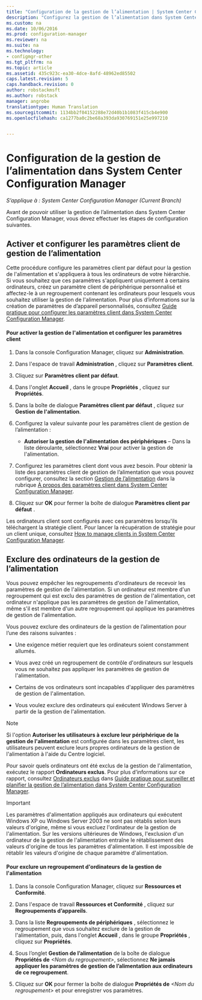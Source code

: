 ```yaml
---
title: "Configuration de la gestion de l’alimentation | System Center Configuration Manager"
description: "Configurez la gestion de l’alimentation dans System Center Configuration Manager."
ms.custom: na
ms.date: 10/06/2016
ms.prod: configuration-manager
ms.reviewer: na
ms.suite: na
ms.technology:
- configmgr-other
ms.tgt_pltfrm: na
ms.topic: article
ms.assetid: 435c923c-ea30-4dce-8afd-48962ed85502
caps.latest.revision: 5
caps.handback.revision: 0
author: robstackmsft
ms.author: robstack
manager: angrobe
translationtype: Human Translation
ms.sourcegitcommit: 1134bb2f04152288e72d40b1b1083f415cb4e900
ms.openlocfilehash: ca1277ba0c2be68a393da930769151e25e997210


---
```

# <a name="configuring-power-management-in-system-center-configuration-manager"></a>Configuration de la gestion de l’alimentation dans System Center Configuration Manager

*S’applique à : System Center Configuration Manager (Current Branch)*

Avant de pouvoir utiliser la gestion de l’alimentation dans System Center Configuration Manager, vous devez effectuer les étapes de configuration suivantes.  

## <a name="enable-and-configure-power-management-client-settings"></a>Activer et configurer les paramètres client de gestion de l’alimentation  
 Cette procédure configure les paramètres client par défaut pour la gestion de l'alimentation et s'appliquera à tous les ordinateurs de votre hiérarchie. Si vous souhaitez que ces paramètres s'appliquent uniquement à certains ordinateurs, créez un paramètre client de périphérique personnalisé et affectez-le à un regroupement contenant les ordinateurs pour lesquels vous souhaitez utiliser la gestion de l'alimentation. Pour plus d’informations sur la création de paramètres de d’appareil personnalisés, consultez [Guide pratique pour configurer les paramètres client dans System Center Configuration Manager](../../../../core/clients/deploy/configure-client-settings.md).  

#### <a name="to-enable-power-management-and-configure-client-settings"></a>Pour activer la gestion de l'alimentation et configurer les paramètres client  

1.  Dans la console Configuration Manager, cliquez sur **Administration**.  

2.  Dans l'espace de travail **Administration** , cliquez sur **Paramètres client**.  

3.  Cliquez sur **Paramètres client par défaut**.  

4.  Dans l'onglet **Accueil** , dans le groupe **Propriétés** , cliquez sur **Propriétés**.  

5.  Dans la boîte de dialogue **Paramètres client par défaut** , cliquez sur **Gestion de l'alimentation**.  

6.  Configurez la valeur suivante pour les paramètres client de gestion de l’alimentation :  

    -   **Autoriser la gestion de l'alimentation des périphériques** – Dans la liste déroulante, sélectionnez **Vrai** pour activer la gestion de l'alimentation.  

7.  Configurez les paramètres client dont vous avez besoin. Pour obtenir la liste des paramètres client de gestion de l’alimentation que vous pouvez configurer, consultez la section [Gestion de l’alimentation](../../../../core/clients/deploy/about-client-settings.md#BKMK_PowMgmtDeviceSettings) dans la rubrique [À propos des paramètres client dans System Center Configuration Manager](../../../../core/clients/deploy/about-client-settings.md).  

8.  Cliquez sur **OK** pour fermer la boîte de dialogue **Paramètres client par défaut** .  

 Les ordinateurs client sont configurés avec ces paramètres lorsqu'ils téléchargent la stratégie client. Pour lancer la récupération de stratégie pour un client unique, consultez [How to manage clients in System Center Configuration Manager](../../../../core/clients/manage/manage-clients.md).  

## <a name="exclude-computers-from-power-management"></a>Exclure des ordinateurs de la gestion de l’alimentation  
 Vous pouvez empêcher les regroupements d'ordinateurs de recevoir les paramètres de gestion de l'alimentation. Si un ordinateur est membre d'un regroupement qui est exclu des paramètres de gestion de l'alimentation, cet ordinateur n'applique pas les paramètres de gestion de l'alimentation, même s'il est membre d'un autre regroupement qui applique les paramètres de gestion de l'alimentation.  

 Vous pouvez exclure des ordinateurs de la gestion de l’alimentation pour l’une des raisons suivantes :  

-   Une exigence métier requiert que les ordinateurs soient constamment allumés.  

-   Vous avez créé un regroupement de contrôle d'ordinateurs sur lesquels vous ne souhaitez pas appliquer les paramètres de gestion de l'alimentation.  

-   Certains de vos ordinateurs sont incapables d'appliquer des paramètres de gestion de l'alimentation.  

-   Vous voulez exclure des ordinateurs qui exécutent Windows Server à partir de la gestion de l'alimentation.  

> [!NOTE]  
>  Si l'option **Autoriser les utilisateurs à exclure leur périphérique de la gestion de l'alimentation** est configurée dans les paramètres client, les utilisateurs peuvent exclure leurs propres ordinateurs de la gestion de l'alimentation à l'aide du Centre logiciel.  

 Pour savoir quels ordinateurs ont été exclus de la gestion de l'alimentation, exécutez le rapport **Ordinateurs exclus**. Pour plus d’informations sur ce rapport, consultez [Ordinateurs exclus](../../../../core/clients/manage/power/monitor-and-plan-for-power-management.md#BKMK_Excluded) dans [Guide pratique pour surveiller et planifier la gestion de l’alimentation dans System Center Configuration Manager](../../../../core/clients/manage/power/monitor-and-plan-for-power-management.md).  

> [!IMPORTANT]  
>  Les paramètres d'alimentation appliqués aux ordinateurs qui exécutent Windows XP ou Windows Server 2003 ne sont pas rétablis selon leurs valeurs d'origine, même si vous excluez l'ordinateur de la gestion de l'alimentation. Sur les versions ultérieures de Windows, l'exclusion d'un ordinateur de la gestion de l'alimentation entraîne le rétablissement des valeurs d'origine de tous les paramètres d'alimentation. Il est impossible de rétablir les valeurs d'origine de chaque paramètre d'alimentation.  

#### <a name="to-exclude-a-collection-of-computers-from-power-management"></a>Pour exclure un regroupement d'ordinateurs de la gestion de l'alimentation  

1.  Dans la console Configuration Manager, cliquez sur **Ressources et Conformité**.  

2.  Dans l'espace de travail **Ressources et Conformité** , cliquez sur **Regroupements d’appareils**.  

3.  Dans la liste **Regroupements de périphériques** , sélectionnez le regroupement que vous souhaitez exclure de la gestion de l'alimentation, puis, dans l'onglet **Accueil** , dans le groupe **Propriétés** , cliquez sur **Propriétés**.  

4.  Sous l’onglet **Gestion de l’alimentation** de la boîte de dialogue **Propriétés de** *<Nom du regroupement\>*, sélectionnez **Ne jamais appliquer les paramètres de gestion de l’alimentation aux ordinateurs de ce regroupement**.  

5.  Cliquez sur **OK** pour fermer la boîte de dialogue **Propriétés de** *<Nom du regroupement\>* et pour enregistrer vos paramètres.  



<!--HONumber=Nov16_HO1-->


